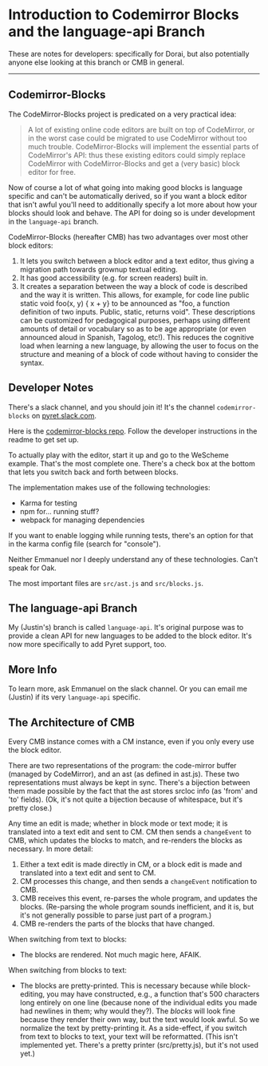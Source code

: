 # Introduction to Codemirror Blocks and the language-api Branch

These are notes for developers: specifically for Dorai, but also
potentially anyone else looking at this branch or CMB in general.

------


## Codemirror-Blocks

The CodeMirror-Blocks project is predicated on a very practical idea:

> A lot of existing online code editors are built on top of
> CodeMirror, or in the worst case could be migrated to use CodeMirror
> without too much trouble. CodeMirror-Blocks will implement the
> essential parts of CodeMirror's API: thus these existing editors
> could simply replace CodeMirror with CodeMirror-Blocks and get a
> (very basic) block editor for free.

Now of course a lot of what going into making good blocks is language
specific and can't be automatically derived, so if you want a block
editor that isn't awful you'll need to additionally specify a lot more
about how your blocks should look and behave. The API for doing so is
under development in the `language-api` branch.


CodeMirror-Blocks (hereafter CMB) has two advantages over most other
block editors:

1. It lets you switch between a block editor and a text editor, thus
   giving a migration path towards grownup textual editing.
2. It has good accessibility (e.g. for screen readers) built in.
3. It creates a separation between the way a block of code is described
   and the way it is written. This allows, for example, for code line public
   static void foo(x, y) { x + y} to be announced as "foo, a function
   definition of two inputs. Public, static, returns void". These
   descriptions can be customized for pedagogical purposes, perhaps using
   different amounts of detail or vocabulary so as to be age appropriate
   (or even announced aloud in Spanish, Tagolog, etc!). This reduces the
   cognitive load when learning a new language, by allowing the user to
   focus on the structure and meaning of a block of code without having
   to consider the syntax.

## Developer Notes

There's a slack channel, and you should join it! It's the channel
`codemirror-blocks` on [pyret.slack.com](https://pyret.slack.com).

Here is the
[codemirror-blocks repo](https://github.com/bootstrapworld/codemirror-blocks).
Follow the developer instructions in the readme to get set up.

To actually play with the editor, start it up and go to the WeScheme
example. That's the most complete one. There's a check box at the
bottom that lets you switch back and forth between blocks.

The implementation makes use of the following technologies:

- Karma for testing
- npm for... running stuff?
- webpack for managing dependencies

If you want to enable logging while running tests, there's an option
for that in the karma config file (search for "console").

Neither Emmanuel nor I deeply understand any of these technologies.
Can't speak for Oak.

The most important files are `src/ast.js` and `src/blocks.js`.


## The language-api Branch

My (Justin's) branch is called `language-api`. It's original purpose
was to provide a clean API for new languages to be added to the block
editor. It's now more specifically to add Pyret support, too.


## More Info

To learn more, ask Emmanuel on the slack channel. Or you can email me
(Justin) if its very `language-api` specific.


## The Architecture of CMB

Every CMB instance comes with a CM instance, even if you only every
use the block editor.

There are two representations of the program: the code-mirror buffer
(managed by CodeMirror), and an ast (as defined in ast.js). These two
representations must always be kept in sync. There's a bijection
between them made possible by the fact that the ast stores srcloc info
(as 'from' and 'to' fields). (Ok, it's not quite a bijection because
of whitespace, but it's pretty close.)

Any time an edit is made; whether in block mode or text mode; it is
translated into a text edit and sent to CM. CM then sends a
`changeEvent` to CMB, which updates the blocks to match, and
re-renders the blocks as necessary. In more detail:

1. Either a text edit is made directly in CM, or a block edit is made
   and translated into a text edit and sent to CM.
2. CM processes this change, and then sends a `changeEvent`
   notification to CMB.
3. CMB receives this event, re-parses the whole program, and updates
   the blocks. (Re-parsing the whole program sounds inefficient, and
   it is, but it's not generally possible to parse just part of a
   program.)
4. CMB re-renders the parts of the blocks that have changed.

When switching from text to blocks:

- The blocks are rendered. Not much magic here, AFAIK.

When switching from blocks to text:

- The blocks are pretty-printed. This is necessary because while
  block-editing, you may have constructed, e.g., a function that's 500
  characters long entirely on one line (because none of the individual
  edits you made had newlines in them; why would they?). The _blocks_
  will look fine because they render their own way, but the text would
  look awful. So we normalize the text by pretty-printing it. As a
  side-effect, if you switch from text to blocks to text, your text
  will be reformatted. (This isn't implemented yet. There's a pretty
  printer (src/pretty.js), but it's not used yet.)

